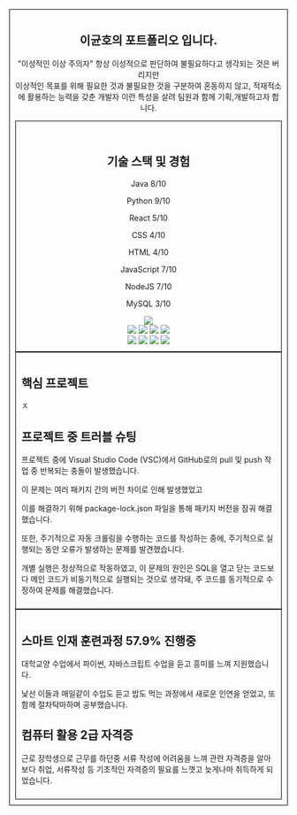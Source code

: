 <div align=center style="border: 1px solid #000; padding: 10px;"> <h2>이균호의 포트폴리오 입니다.</h2>
<p>
"이성적인 이상 주의자" 항상 이성적으로 판단하여 불필요하다고 생각되는 것은 버리지만
<br>
 이상적인 목표를 위해 필요한 것과 불필요한 것을 구분하여 혼동하지 않고, 적재적소에 활용하는 능력을 갖춘 개발자 이런 특성을 살려 팀원과 함께 기획,개발하고자 합니다.
 <div>
<div align=center style="border: 1px solid #000; padding: 10px;">
  <br>
  <h2>기술 스택 및 경험</h2>
  <p>Java 8/10</p>
  <p>Python 9/10</p>
  <p>React 5/10</p>
  <p>CSS 4/10</p>
  <p>HTML 4/10</p>
  <p>JavaScript 7/10</p>
  <p>NodeJS 7/10</p>
  <p>MySQL 3/10</p>
  <img src="https://github.com/leegyunho/-/assets/157352593/340ca16e-1118-448b-a77d-19b2f4a4fe73">
  <br>
  <img src="https://img.shields.io/badge/html5-E34F26?style=for-the-badge&logo=html5&logoColor=white"> 
  <img src="https://img.shields.io/badge/css-1572B6?style=for-the-badge&logo=css3&logoColor=white"> 
  <img src="https://img.shields.io/badge/javascript-F7DF1E?style=for-the-badge&logo=javascript&logoColor=black"> 
  <img src="https://img.shields.io/badge/mysql-4479A1?style=for-the-badge&logo=mysql&logoColor=white">
  <br>
  <img src="https://img.shields.io/badge/react-61DAFB?style=for-the-badge&logo=react&logoColor=black"> 
  <img src="https://img.shields.io/badge/node.js-339933?style=for-the-badge&logo=Node.js&logoColor=white">
  <img src="https://img.shields.io/badge/express-000000?style=for-the-badge&logo=express&logoColor=white"> 
  <img src="https://img.shields.io/badge/github-181717?style=for-the-badge&logo=github&logoColor=white">
</div>

<div align="left" style="border: 1px solid #000; padding: 10px;">
<h2>핵심 프로젝트</h2>
ㅈ
  <h2>프로젝트 중 트러블 슈팅</h2>
  <p>프로젝트 중에 Visual Studio Code (VSC)에서 GitHub로의 pull 및 push 작업 중 반복되는 충돌이 발생했습니다.</p>
  <p>이 문제는 여러 패키지 간의 버전 차이로 인해 발생했었고</p>
  <p>이를 해결하기 위해 package-lock.json 파일을 통해 패키지 버전을 잠궈 해결했습니다.</p>
  <p>또한, 주기적으로 자동 크롤링을 수행하는 코드를 작성하는 중에, 주기적으로 실행되는 동안 오류가 발생하는 문제를 발견했습니다.</p>
  <p>개별 실행은 정상적으로 작동하였고, 이 문제의 원인은 SQL을 열고 닫는 코드보다 메인 코드가 비동기적으로 실행되는 것으로 생각돼, 주 코드를 동기적으로 수정하여 문제를 해결했습니다.</p>
</div>

<div align="left" style="border: 1px solid #000; padding: 10px;">
  <h2>스마트 인재 훈련과정 57.9% 진행중</h2>
  <p>대학교양 수업에서 파이썬, 자바스크립트 수업을 듣고 흥미를 느껴 지원했습니다.</p>
  <p>낯선 이들과 매일같이 수업도 듣고 밥도 먹는 과정에서 새로운 인연을 얻었고, 또 함께 절차탁마하며 공부했습니다.</p>
  <h2>컴퓨터 활용 2급 자격증</h2>
  <p>근로 장학생으로 근무를 하던중 서류 작성에 어려움을 느껴 관련 자격증을 알아보다 취업, 서류작성 등 기초적인 자격증의 필요를 느꼇고 늦게나마 취득하게 되었습니다.</p>
</div>
